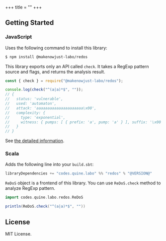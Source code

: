 +++
title = ""
+++

## Getting Started

### JavaScript

Uses the following command to install this library:

```bash
$ npm install @makenowjust-labo/redos
```

This library exports only an API called `check`.
It takes a RegExp pattern source and flags, and returns the analysis result.

```javascript
const { check } = require("@makenowjust-labo/redos");

console.log(check("^(a|a)*$", ""));
// {
//   status: 'vulnerable',
//   used: 'automaton',
//   attack: 'aaaaaaaaaaaaaaaaaaaaa\x00',
//   complexity: {
//     type: 'exponential',
//     witness: { pumps: [ { prefix: 'a', pump: 'a' } ], suffix: '\x00' }
//   }
// }
```

See [the detailed information](https://github.com/MakeNowJust-Labo/redos/blob/master/packages/redos/README.md).

### Scala

Adds the following line into your `build.sbt`:

```scala
libraryDependencies += "codes.quine.labo" %% "redos" % "@VERSION@"
```

`ReDoS` object is a frontend of this library.
You can use `ReDoS.check` method to analyze RegExp pattern.

```scala mdoc
import codes.quine.labo.redos.ReDoS

println(ReDoS.check("^(a|a)*$", ""))
```

## License

MIT License.
